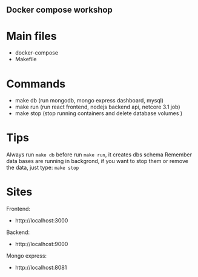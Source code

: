 ## Docker compose workshop

# Main files

- docker-compose
- Makefile

# Commands

- make db (run mongodb, mongo express dashboard, mysql)
- make run (run react frontend, nodejs backend api, netcore 3.1 job)
- make stop (stop running containers and delete database volumes )

# Tips

Always run `make db` before run `make run`, it creates dbs schema
Remember data bases are running in backgrond, if you want to stop them or remove the data, just type: `make stop`

# Sites

Frontend:
- http://localhost:3000

Backend:
- http://localhost:9000

Mongo express:
- http://localhost:8081